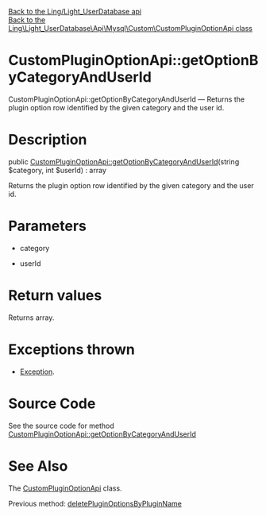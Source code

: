 [Back to the Ling/Light_UserDatabase api](https://github.com/lingtalfi/Light_UserDatabase/blob/master/doc/api/Ling/Light_UserDatabase.md)<br>
[Back to the Ling\Light_UserDatabase\Api\Mysql\Custom\CustomPluginOptionApi class](https://github.com/lingtalfi/Light_UserDatabase/blob/master/doc/api/Ling/Light_UserDatabase/Api/Mysql/Custom/CustomPluginOptionApi.md)


CustomPluginOptionApi::getOptionByCategoryAndUserId
================



CustomPluginOptionApi::getOptionByCategoryAndUserId — Returns the plugin option row identified by the given category and the user id.




Description
================


public [CustomPluginOptionApi::getOptionByCategoryAndUserId](https://github.com/lingtalfi/Light_UserDatabase/blob/master/doc/api/Ling/Light_UserDatabase/Api/Mysql/Custom/CustomPluginOptionApi/getOptionByCategoryAndUserId.md)(string $category, int $userId) : array




Returns the plugin option row identified by the given category and the user id.




Parameters
================


- category

    

- userId

    


Return values
================

Returns array.


Exceptions thrown
================

- [Exception](http://php.net/manual/en/class.exception.php).&nbsp;







Source Code
===========
See the source code for method [CustomPluginOptionApi::getOptionByCategoryAndUserId](https://github.com/lingtalfi/Light_UserDatabase/blob/master/Api/Mysql/Custom/CustomPluginOptionApi.php#L29-L43)


See Also
================

The [CustomPluginOptionApi](https://github.com/lingtalfi/Light_UserDatabase/blob/master/doc/api/Ling/Light_UserDatabase/Api/Mysql/Custom/CustomPluginOptionApi.md) class.

Previous method: [deletePluginOptionsByPluginName](https://github.com/lingtalfi/Light_UserDatabase/blob/master/doc/api/Ling/Light_UserDatabase/Api/Mysql/Custom/CustomPluginOptionApi/deletePluginOptionsByPluginName.md)<br>

